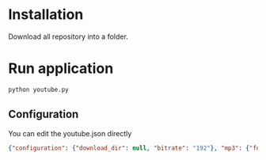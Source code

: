 # Installation
Download all repository into a folder.

# Run application
```bash
python youtube.py
```
## Configuration
You can edit the youtube.json directly
```json
{"configuration": {"download_dir": null, "bitrate": "192"}, "mp3": {"format": "bestaudio/best", "noplaylist": "True", "continue_dl": "True", "key": "FFmpegExtractAudio", "preferredcodec": "mp3", "preferredquality": "192"}, "mp4": {"format": "bestvideo+bestaudio/best", "noplaylist": "True", "continue_dl": "True", "key": "FFmpegExtractAudio", "preferredcodec": "mp4", "preferredquality": "192"}}
```
